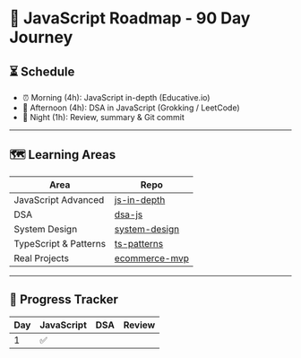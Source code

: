 # 🧠 JavaScript Roadmap - 90 Day Journey

## ⏳ Schedule
- ⏰ Morning (4h): JavaScript in-depth (Educative.io)
- 🧠 Afternoon (4h): DSA in JavaScript (Grokking / LeetCode)
- 🌙 Night (1h): Review, summary & Git commit

---

## 🗺️ Learning Areas
| Area | Repo |
|------|------|
| JavaScript Advanced | [js-in-depth](https://camtam1706.github.io/js-in-depth/) |
| DSA | [dsa-js](https://github.com/camtam1706/dsa-js) |
| System Design | [system-design](https://github.com/camtam1706/system-design) |
| TypeScript & Patterns | [ts-patterns](https://github.com/camtam1706/ts-patterns) |
| Real Projects | [ecommerce-mvp](https://github.com/camtam1706/ecommerce-mvp) |

---

## 📆 Progress Tracker
| Day | JavaScript | DSA | Review |
|-----|------------|-----|--------|
| 1   |     ✅      |    |       |


